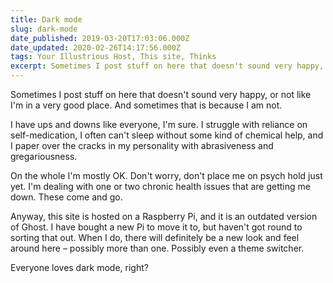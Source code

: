 ```yaml
---
title: Dark mode
slug: dark-mode
date_published: 2019-03-20T17:03:06.000Z
date_updated: 2020-02-26T14:17:56.000Z
tags: Your Illustrious Host, This site, Thinks
excerpt: Sometimes I post stuff on here that doesn't sound very happy, or not like I'm in a very good place.
---
```


Sometimes I post stuff on here that doesn't sound very happy, or not like I'm in a very good place. And sometimes that is because I am not.

I have ups and downs like everyone, I'm sure. I struggle with reliance on self-medication, I often can't sleep without some kind of chemical help, and I paper over the cracks in my personality with abrasiveness and gregariousness.

On the whole I'm mostly OK. Don't worry, don't place me on psych hold just yet. I'm dealing with one or two chronic health issues that are getting me down. These come and go.

Anyway, this site is hosted on a Raspberry Pi, and it is an outdated version of Ghost. I have bought a new Pi to move it to, but haven't got round to sorting that out. When I do, there will definitely be a new look and feel around here – possibly more than one. Possibly even a theme switcher.

Everyone loves dark mode, right?
